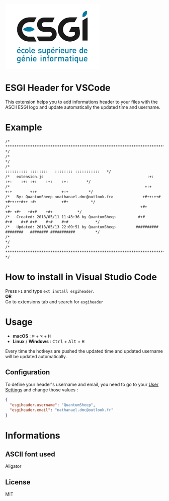 <img src="https://raw.githubusercontent.com/QuantumSheep/vscode-esgiheader/master/esgi.png" width=300>

# ESGI Header for VSCode

This extension helps you to add informations header to your files with the ASCII ESGI logo and update automatically the updated time and username.

# Example
```
/* ********************************************************************************************************* */
/*                                                                                                           */
/*                                                              :::::::::: ::::::::   :::::::: :::::::::::   */
/*   extension.js                                              :+:       :+:    :+: :+:    :+:    :+:        */
/*                                                            +:+       +:+        +:+           +:+         */
/*   By: QuantumSheep <nathanael.dmc@outlook.fr>             +#++:++#  +#++:++#++ :#:           +#+          */
/*                                                          +#+              +#+ +#+   +#+#    +#+           */
/*   Created: 2018/05/11 11:43:36 by QuantumSheep          #+#       #+#    #+# #+#    #+#    #+#            */
/*   Updated: 2018/05/13 22:09:51 by QuantumSheep         ########## ########   ######## ###########         */
/*                                                                                                           */
/* ********************************************************************************************************* */
```

# How to install in Visual Studio Code

Press `F1` and type `ext install esgiheader`.  
**OR**  
Go to extensions tab and search for `esgiheader`

# Usage
 - **macOS** : <kbd>⌘</kbd> + <kbd>⌥</kbd> + <kbd>H</kbd>
 - **Linux** / **Windows** : <kbd>Ctrl</kbd> + <kbd>Alt</kbd> + <kbd>H</kbd>

Every time the hotkeys are pushed the updated time and updated username will be updated automatically.

## Configuration

To define your header's username and email, you need to go to your [User Settings](https://code.visualstudio.com/docs/getstarted/settings) and change those values :

```json
{
  "esgiheader.username": "QuantumSheep",
  "esgiheader.email": "nathanael.dmc@outlook.fr"
}
```

# Informations
## ASCII font used
Aligator

## License
MIT